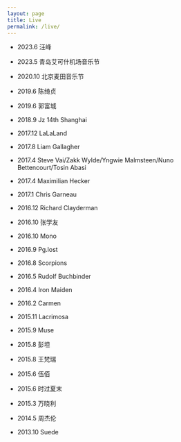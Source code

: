 ```yaml
---
layout: page
title: Live
permalink: /live/
---
```


* 2023.6 汪峰

* 2023.5 青岛艾可什机场音乐节

* 2020.10 北京麦田音乐节

* 2019.6 陈绮贞

* 2019.6 郭富城

* 2018.9 Jz 14th Shanghai

* 2017.12 LaLaLand

* 2017.8 Liam Gallagher

* 2017.4 Steve Vai/Zakk Wylde/Yngwie Malmsteen/Nuno Bettencourt/Tosin Abasi

* 2017.4 Maximilian Hecker

* 2017.1 Chris Garneau

* 2016.12 Richard Clayderman

* 2016.10 张学友

* 2016.10 Mono

* 2016.9 Pg.lost

* 2016.8 Scorpions

* 2016.5 Rudolf Buchbinder

* 2016.4 Iron Maiden

* 2016.2 Carmen

* 2015.11 Lacrimosa

* 2015.9 Muse

* 2015.8 彭坦

* 2015.8 王梵瑞

* 2015.6 伍佰

* 2015.6 时过夏末

* 2015.3 万晓利

* 2014.5 周杰伦

* 2013.10 Suede
